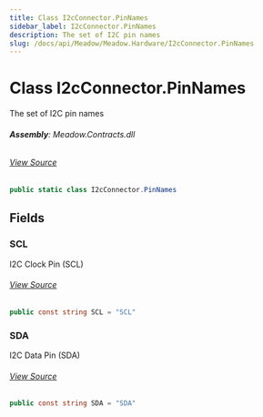 ```yaml
---
title: Class I2cConnector.PinNames
sidebar_label: I2cConnector.PinNames
description: The set of I2C pin names
slug: /docs/api/Meadow/Meadow.Hardware/I2cConnector.PinNames
---
```

# Class I2cConnector.PinNames
The set of I2C pin names

###### **Assembly**: Meadow.Contracts.dll
###### [View Source](https://github.com/WildernessLabs/Meadow.Contracts.git/blob/develop/Source/Meadow.Contracts/Hardware/Contracts/Connectors/I2cConnector.cs#L16)
```csharp title="Declaration"
public static class I2cConnector.PinNames
```
## Fields
### SCL
I2C Clock Pin (SCL)
###### [View Source](https://github.com/WildernessLabs/Meadow.Contracts.git/blob/develop/Source/Meadow.Contracts/Hardware/Contracts/Connectors/I2cConnector.cs#L21)
```csharp title="Declaration"
public const string SCL = "SCL"
```
### SDA
I2C Data Pin (SDA)
###### [View Source](https://github.com/WildernessLabs/Meadow.Contracts.git/blob/develop/Source/Meadow.Contracts/Hardware/Contracts/Connectors/I2cConnector.cs#L25)
```csharp title="Declaration"
public const string SDA = "SDA"
```
